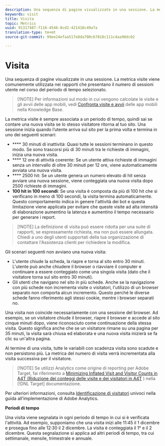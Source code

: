 ```yaml
---
description: Una sequenza di pagine visualizzate in una sessione. La metrica visite viene comunemente utilizzata nei rapporti che presentano il numero di sessioni utente nel corso del periodo di tempo selezionato.
keywords: visit
title: Visita
topic: Metrics
uuid: 91317487-f116-4546-8cd2-421418c49a7a
translation-type: tm+mt
source-git-commit: 99ee24efaa517e8da700c67818c111c4aa90dc02

---
```



# Visita

Una sequenza di pagine visualizzate in una sessione. La metrica visite viene comunemente utilizzata nei rapporti che presentano il numero di sessioni utente nel corso del periodo di tempo selezionato.

> [!NOTE] Per informazioni sul modo in cui vengono calcolate le visite e gli avvii delle app mobili, vedi [Confronta visite e avvii](https://helpx.adobe.com/analytics/kb/compare-visits-and-mobile-app-launches.html) delle app mobili nella Knowledge Base.

La metrica visite è sempre associata a un periodo di tempo, quindi sai se contare una nuova visita se lo stesso visitatore ritorna al tuo sito. Una sessione inizia quando l’utente arriva sul sito per la prima volta e termina in uno dei seguenti scenari:

* **** 30 minuti di inattività: Quasi tutte le sessioni terminano in questo modo. Se sono trascorsi più di 30 minuti tra le richieste di immagini, inizia una nuova visita.
* **** 12 ore di attività coerente: Se un utente attiva richieste di immagini senza un intervallo di oltre 30 minuti per 12 ore, viene automaticamente avviata una nuova visita.
* **** 2500 hit: Se un utente genera un numero elevato di hit senza avviare una nuova sessione, viene conteggiata una nuova visita dopo 2500 richieste di immagini.
* **100 hit in 100 secondi**: Se una visita è composta da più di 100 hit che si verificano in meno di 100 secondi, la visita termina automaticamente. Questo comportamento indica in genere l'attività dei bot e questa limitazione viene applicata per evitare che queste visite ad alta intensità di elaborazione aumentino la latenza e aumentino il tempo necessario per generare i report.

> [!NOTE] La definizione di visita può essere ridotta per una suite di rapporti, se espressamente richiesta, ma non può essere allungata. Chiedi a uno degli utenti supportati della tua organizzazione di contattare l'Assistenza clienti per richiedere la modifica.

Gli scenari seguenti non avviano una nuova visita:

* L'utente chiude la scheda, la riapre e torna al sito entro 30 minuti. L'utente può anche chiudere il browser o riavviare il computer e continuare a essere conteggiato come una singola visita (dato che il visitatore torna sul sito entro 30 minuti).
* Gli utenti che navigano nel sito in più schede. Anche se la navigazione con più schede non incrementa visite o visitatori, l'utilizzo di un browser separato non comporta alcun incremento. Questo perché le diverse schede fanno riferimento agli stessi cookie, mentre i browser separati no.

Una visita non coincide necessariamente con una sessione del browser. Ad esempio, se un visitatore chiude il browser, riapre il browser e accede al sito cinque minuti dopo, viene riconosciuto come continuazione della stessa visita. Questo significa anche che se un visitatore rimane su una pagina per 35 minuti, la visita sarà chiusa ed elaborata e una nuova visita inizierà se fa clic su un'altra pagina.

Al termine di una visita, tutte le variabili con scadenza visita sono scadute e non persistono più. La metrica del numero di visita verrà incrementata alla visita successiva per il visitatore.

> [!NOTE] Se utilizzi Analytics come origine di reporting per Adobe Target, fai riferimento a [Minimizing Inflated Visit and Visitor Counts in A4T (Riduzione dei conteggi delle visite e dei visitatori in A4T](https://marketing.adobe.com/resources/help/en_US/target/a4t/minimizing-inflated-visit-and-visitor-counts-a4t.html) ) nella [!DNL Target] documentazione.

Per ulteriori informazioni, consulta [Identificazione di visitatori](https://marketing.adobe.com/resources/help/en_US/sc/implement/visid_overview.html) univoci nella guida all’implementazione di Adobe Analytics.

**Periodi di tempo**

Una visita viene segnalata in ogni periodo di tempo in cui si è verificata l'attività. Ad esempio, supponiamo che una visita inizi alle 11:45 il 1 dicembre e prosegua fino alle 12:30 il 2 dicembre. La visita è conteggiata il 1° e il 2 dicembre. Questa segnalazione si applica ad altri periodi di tempo, tra cui settimanale, mensile, trimestrale e annuale.
